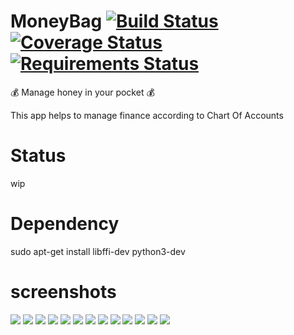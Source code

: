 # MoneyBag [![Build Status](https://travis-ci.org/pyprism/MoneyBag.svg?branch=master)](https://travis-ci.org/pyprism/MoneyBag) [![Coverage Status](https://coveralls.io/repos/github/pyprism/MoneyBag/badge.svg?branch=master)](https://coveralls.io/github/pyprism/MoneyBag?branch=master) [![Requirements Status](https://requires.io/github/pyprism/MoneyBag/requirements.svg?branch=master)](https://requires.io/github/pyprism/MoneyBag/requirements/?branch=master)
:moneybag: Manage honey in your  pocket :moneybag:

This app helps to manage finance according to Chart Of Accounts

# Status
wip

# Dependency
sudo apt-get install libffi-dev python3-dev

# screenshots
<img src="screenshots/singup.png">
<img src="screenshots/login.png">
<img src="screenshots/dashboard.png">
<img src="screenshots/ledger-head.png">
<img src="screenshots/payment-head.png">
<img src="screenshots/heads-tree.png">
<img src="screenshots/heads-edit.png">
<img src="screenshots/recipt.png">
<img src="screenshots/journal.png">
<img src="screenshots/voucher.png">
<img src="screenshots/transaction.png">
<img src="screenshots/income.png">
<img src="screenshots/ledger.png">
